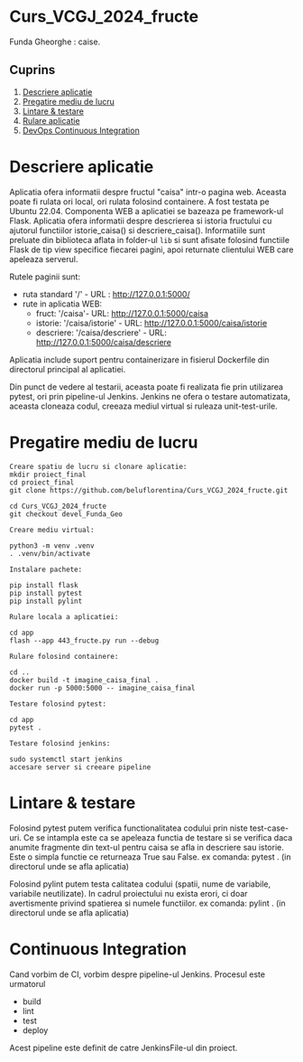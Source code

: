 # Curs_VCGJ_2024_fructe

Funda Gheorghe : caise.

## Cuprins

1. [Descriere aplicatie](#descriere-aplicatie)
2. [Pregatire mediu de lucru](#pregatire-mediu-de-lucru)
3. [Lintare & testare](#lintare--testare)
4. [Rulare aplicatie](#rulare-aplicatie)
5. [DevOps Continuous Integration](#continuous-integration)


# Descriere aplicatie

Aplicatia ofera informatii despre  fructul "caisa" intr-o pagina web. Aceasta poate fi rulata ori local, ori rulata folosind containere. A fost testata pe Ubuntu 22.04. Componenta WEB a aplicatiei se bazeaza pe framework-ul Flask. Aplicatia ofera informatii despre descrierea si istoria fructului cu ajutorul functiilor istorie_caisa() si descriere_caisa(). Informatiile sunt preluate din biblioteca aflata in folder-ul `lib` si sunt afisate folosind functiile Flask de tip view specifice fiecarei pagini, apoi returnate clientului WEB care apeleaza serverul.

Rutele paginii sunt:

- ruta standard '/' - URL : http://127.0.0.1:5000/
- rute in aplicatia WEB:
	- fruct: '/caisa'- URL: http://127.0.0.1:5000/caisa
	- istorie: '/caisa/istorie' - URL: http://127.0.0.1:5000/caisa/istorie
	- descriere: '/caisa/descriere' - URL: http://127.0.0.1:5000/caisa/descriere

Aplicatia include suport pentru containerizare in fisierul Dockerfile din directorul principal al aplicatiei.

Din punct de vedere al testarii, aceasta poate fi realizata fie prin utilizarea pytest, ori prin pipeline-ul Jenkins. Jenkins ne ofera o testare automatizata, aceasta cloneaza codul, creeaza mediul virtual si ruleaza unit-test-urile.

# Pregatire mediu de lucru
```
Creare spatiu de lucru si clonare aplicatie:
mkdir proiect_final
cd proiect_final
git clone https://github.com/beluflorentina/Curs_VCGJ_2024_fructe.git

cd Curs_VCGJ_2024_fructe
git checkout devel_Funda_Geo

Creare mediu virtual:

python3 -m venv .venv
. .venv/bin/activate

Instalare pachete:

pip install flask
pip install pytest
pip install pylint

Rulare locala a aplicatiei:

cd app
flash --app 443_fructe.py run --debug

Rulare folosind containere:

cd ..
docker build -t imagine_caisa_final .
docker run -p 5000:5000 -- imagine_caisa_final

Testare folosind pytest:

cd app
pytest .

Testare folosind jenkins:

sudo systemctl start jenkins
accesare server si creeare pipeline
```


# Lintare & testare

Folosind pytest putem verifica functionalitatea codului prin niste test-case-uri. Ce se intampla este ca se apeleaza functia de testare si se verifica daca anumite fragmente din text-ul pentru caisa se afla in descriere sau istorie. Este o simpla functie ce returneaza True sau False. ex comanda: pytest . (in directorul unde se afla aplicatia)

Folosind pylint putem testa calitatea codului (spatii, nume de variabile, variabile neutilizate). In cadrul proiectului nu exista erori, ci doar avertismente privind spatierea si numele functiilor. ex comanda: pylint . (in directorul unde se afla aplicatia)


# Continuous Integration

Cand vorbim de CI, vorbim despre pipeline-ul Jenkins. Procesul este urmatorul
- build 
- lint 
- test
- deploy

Acest pipeline este definit de catre JenkinsFile-ul din proiect.

